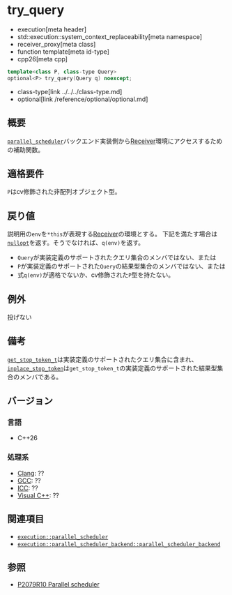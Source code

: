 # try_query
* execution[meta header]
* std::execution::system_context_replaceability[meta namespace]
* receiver_proxy[meta class]
* function template[meta id-type]
* cpp26[meta cpp]

```cpp
template<class P, class-type Query>
optional<P> try_query(Query q) noexcept;
```
* class-type[link ../../../class-type.md]
* optional[link /reference/optional/optional.md]

## 概要
[`parallel_scheduler`](../../parallel_scheduler.md)バックエンド実装側から[Receiver](../../receiver.md)環境にアクセスするための補助関数。


## 適格要件
`P`はcv修飾された非配列オブジェクト型。


## 戻り値
説明用の`env`を`*this`が表現する[Receiver](../../receiver.md)の環境とする。
下記を満たす場合は[`nullopt`](/reference/optional/nullopt_t.md)を返す。そうでなければ、`q(env)`を返す。

- `Query`が実装定義のサポートされたクエリ集合のメンバではない、または
- `P`が実装定義のサポートされた`Query`の結果型集合のメンバではない、または
- 式`q(env)`が適格でないか、cv修飾された`P`型を持たない。


## 例外
投げない


## 備考
[`get_stop_token_t`](../../../get_stop_token.md)は実装定義のサポートされたクエリ集合に含まれ、[`inplace_stop_token`](/reference/stop_token/inplace_stop_token.md)は`get_stop_token_t`の実装定義のサポートされた結果型集合のメンバである。


## バージョン
### 言語
- C++26

### 処理系
- [Clang](/implementation.md#clang): ??
- [GCC](/implementation.md#gcc): ??
- [ICC](/implementation.md#icc): ??
- [Visual C++](/implementation.md#visual_cpp): ??


## 関連項目
- [`execution::parallel_scheduler`](../../parallel_scheduler.md)
- [`execution::parallel_scheduler_backend::parallel_scheduler_backend`](../parallel_scheduler_backend.md)


## 参照
- [P2079R10 Parallel scheduler](https://open-std.org/jtc1/sc22/wg21/docs/papers/2025/p2079r10.html)
